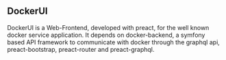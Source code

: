 DockerUI
--

DockerUI is a Web-Frontend, developed with preact, for the well known docker service application.
It depends on docker-backend, a symfony based API framework to communicate with docker through 
the graphql api, preact-bootstrap, preact-router and preact-graphql.